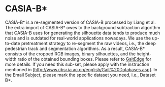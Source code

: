 # CASIA-B\*
CASIA-B\* is a re-segmented version of CASIA-B processed by Liang et al. The extra import of CASIA-B* owes to the background subtraction algorithm that CASIA-B uses for generating the silhouette data tends to produce much noise and is outdated for real-world applications nowadays. We use the up-to-date pretreatment strategy to re-segment the raw videos, i.e., the deep pedestrian track and segmentation algorithms. As a result, CASIA-B\* consists of the cropped RGB images, binary silhouettes, and the height-width ratio of the obtained bounding boxes. Please refer to [GaitEdge](../../configs/gaitedge/README.md) for more details. If you need this sub-set, please apply with the instruction mentioned in [http://www.cbsr.ia.ac.cn/english/Gait%20Databases.asp]. In the Email Subject, please mark the specific dataset you need, i.e., Dataset B*.